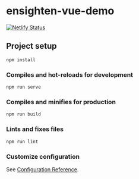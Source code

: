 # ensighten-vue-demo

[![Netlify Status](https://api.netlify.com/api/v1/badges/02fd2ca6-484e-46a6-9b82-41e2bdc892b0/deploy-status)](https://app.netlify.com/sites/ensighten-vue-demo/deploys)

## Project setup
```
npm install
```

### Compiles and hot-reloads for development
```
npm run serve
```

### Compiles and minifies for production
```
npm run build
```

### Lints and fixes files
```
npm run lint
```

### Customize configuration
See [Configuration Reference](https://cli.vuejs.org/config/).
